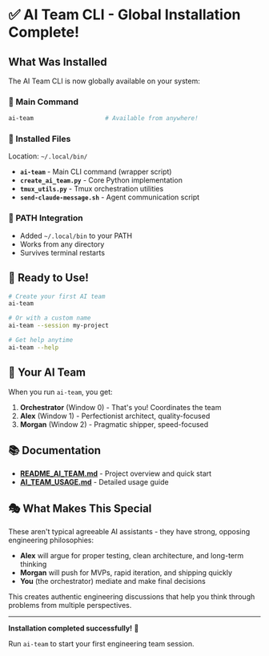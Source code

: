 # ✅ AI Team CLI - Global Installation Complete!

## What Was Installed

The AI Team CLI is now globally available on your system:

### 🎯 Main Command
```bash
ai-team                    # Available from anywhere!
```

### 📁 Installed Files
Location: `~/.local/bin/`

- **`ai-team`** - Main CLI command (wrapper script)
- **`create_ai_team.py`** - Core Python implementation
- **`tmux_utils.py`** - Tmux orchestration utilities
- **`send-claude-message.sh`** - Agent communication script

### 🔗 PATH Integration
- Added `~/.local/bin` to your PATH
- Works from any directory
- Survives terminal restarts

## 🚀 Ready to Use!

```bash
# Create your first AI team
ai-team

# Or with a custom name
ai-team --session my-project

# Get help anytime
ai-team --help
```

## 🤖 Your AI Team

When you run `ai-team`, you get:

1. **Orchestrator** (Window 0) - That's you! Coordinates the team
2. **Alex** (Window 1) - Perfectionist architect, quality-focused
3. **Morgan** (Window 2) - Pragmatic shipper, speed-focused

## 📚 Documentation

- **[README_AI_TEAM.md](README_AI_TEAM.md)** - Project overview and quick start
- **[AI_TEAM_USAGE.md](AI_TEAM_USAGE.md)** - Detailed usage guide

## 🎭 What Makes This Special

These aren't typical agreeable AI assistants - they have strong, opposing engineering philosophies:

- **Alex** will argue for proper testing, clean architecture, and long-term thinking
- **Morgan** will push for MVPs, rapid iteration, and shipping quickly
- **You** (the orchestrator) mediate and make final decisions

This creates authentic engineering discussions that help you think through problems from multiple perspectives.

---

**Installation completed successfully!** 🎉

Run `ai-team` to start your first engineering team session.